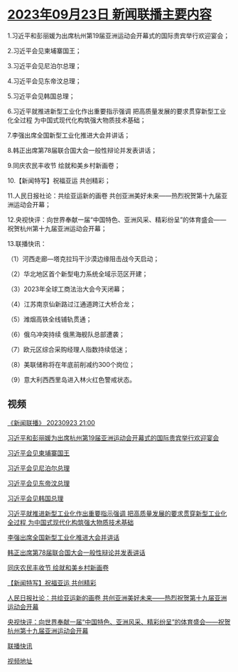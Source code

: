 # [2023年09月23日 新闻联播主要内容](https://tv.cctv.com/lm/xwlb/day/20230923.shtml)

1.习近平和彭丽媛为出席杭州第19届亚洲运动会开幕式的国际贵宾举行欢迎宴会；

2.习近平会见柬埔寨国王；

3.习近平会见尼泊尔总理；

4.习近平会见东帝汶总理；

5.习近平会见韩国总理；

6.习近平就推进新型工业化作出重要指示强调 把高质量发展的要求贯穿新型工业化全过程 为中国式现代化构筑强大物质技术基础；

7.李强出席全国新型工业化推进大会并讲话；

8.韩正出席第78届联合国大会一般性辩论并发表讲话；

9.同庆农民丰收节 绘就和美乡村新画卷；

10.【新闻特写】祝福亚运 共创精彩；

11.人民日报社论：共绘亚运新的画卷 共创亚洲美好未来——热烈祝贺第十九届亚洲运动会开幕；

12.央视快评：向世界奉献一届“中国特色、亚洲风采、精彩纷呈”的体育盛会——祝贺杭州第十九届亚洲运动会开幕；

13.联播快讯：

（1）河西走廊—塔克拉玛干沙漠边缘阻击战今天启动；

（2）华北地区首个新型电力系统全域示范区开建；

（3）2023年全球工商法治大会今天闭幕；

（4）江苏南京仙新路过江通道跨江大桥合龙；

（5）潍烟高铁全线铺轨贯通；

（6）俄乌冲突持续 俄黑海舰队总部遭袭；

（7）欧元区综合采购经理人指数持续低迷；

（8）美联储称将在年底前削减约300个岗位；

（9）意大利西西里岛进入林火红色警戒状态。

## 视频

[《新闻联播》 20230923 21:00](https://tv.cctv.com/2023/09/23/VIDEqUpryul2H1LTbLdPgPW7230923.shtml)

[习近平和彭丽媛为出席杭州第19届亚洲运动会开幕式的国际贵宾举行欢迎宴会](https://tv.cctv.com/2023/09/23/VIDEnD4O4cyeK0zQd3hM9oyI230923.shtml)

[习近平会见柬埔寨国王](https://tv.cctv.com/2023/09/23/VIDEFccfdmjEqpL72I2EzySH230923.shtml)

[习近平会见尼泊尔总理](https://tv.cctv.com/2023/09/23/VIDEnLu7I1BJHvtrXwyKAZC7230923.shtml)

[习近平会见东帝汶总理](https://tv.cctv.com/2023/09/23/VIDEdYeREGuaKvYbez8Yp51b230923.shtml)

[习近平会见韩国总理](https://tv.cctv.com/2023/09/23/VIDEEnGKCCjDLfy2TGc1qwap230923.shtml)

[习近平就推进新型工业化作出重要指示强调 把高质量发展的要求贯穿新型工业化全过程 为中国式现代化构筑强大物质技术基础](https://tv.cctv.com/2023/09/23/VIDEdC6QI5tUwZxfdtXnUXna230923.shtml)

[李强出席全国新型工业化推进大会并讲话](https://tv.cctv.com/2023/09/23/VIDEoh7ruUuhQW4Ulcn5Xo31230923.shtml)

[韩正出席第78届联合国大会一般性辩论并发表讲话](https://tv.cctv.com/2023/09/23/VIDEa9Hy0pc669YknOv64oxQ230923.shtml)

[同庆农民丰收节 绘就和美乡村新画卷](https://tv.cctv.com/2023/09/23/VIDEblQXfhfRAmXfmrCgQewp230923.shtml)

[【新闻特写】祝福亚运 共创精彩](https://tv.cctv.com/2023/09/23/VIDEm2Af9mO8DNdbeeyrJSyd230923.shtml)

[人民日报社论：共绘亚运新的画卷 共创亚洲美好未来——热烈祝贺第十九届亚洲运动会开幕](https://tv.cctv.com/2023/09/23/VIDED73sGdDVNjD8Tq934PQE230923.shtml)

[央视快评：向世界奉献一届“中国特色、亚洲风采、精彩纷呈”的体育盛会——祝贺杭州第十九届亚洲运动会开幕](https://tv.cctv.com/2023/09/23/VIDEcLLJj90LF20ugAonqXW0230923.shtml)

[联播快讯](https://tv.cctv.com/2023/09/23/VIDEDj2h4jpTpN8z5gv3VQP5230923.shtml)

[视频地址](https://tv.cctv.com/lm/xwlb/day/20230923.shtml) 


